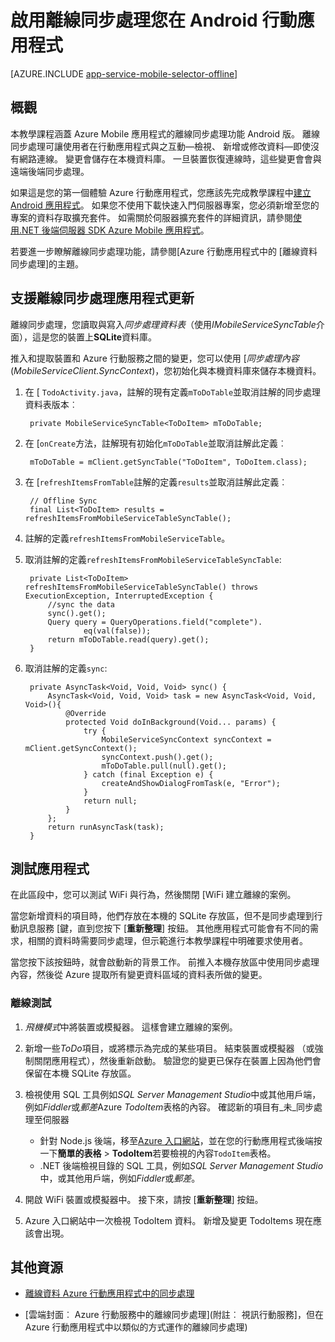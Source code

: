 <properties
    pageTitle="啟用離線同步處理 Azure 行動應用程式 (Android)"
    description="瞭解如何使用應用程式服務行動應用程式在 Android 應用程式中的快取及同步處理離線資料"
    documentationCenter="android"
    authors="ysxu"
    manager="erikre"
    services="app-service\mobile"/>

<tags
    ms.service="app-service-mobile"
    ms.workload="mobile"
    ms.tgt_pltfrm="mobile-android"
    ms.devlang="java"
    ms.topic="article"
    ms.date="10/01/2016"
    ms.author="yuaxu"/>

# <a name="enable-offline-sync-for-your-android-mobile-app"></a>啟用離線同步處理您在 Android 行動應用程式

[AZURE.INCLUDE [app-service-mobile-selector-offline](../../includes/app-service-mobile-selector-offline.md)]

## <a name="overview"></a>概觀

本教學課程涵蓋 Azure Mobile 應用程式的離線同步處理功能 Android 版。 離線同步處理可讓使用者在行動應用程式與之互動&mdash;檢視、 新增或修改資料&mdash;即使沒有網路連線。 變更會儲存在本機資料庫。 一旦裝置恢復連線時，這些變更會會與遠端後端同步處理。

如果這是您的第一個體驗 Azure 行動應用程式，您應該先完成教學課程中[建立 Android 應用程式]。 如果您不使用下載快速入門伺服器專案，您必須新增至您的專案的資料存取擴充套件。 如需關於伺服器擴充套件的詳細資訊，請參閱[使用.NET 後端伺服器 SDK Azure Mobile 應用程式](app-service-mobile-dotnet-backend-how-to-use-server-sdk.md)。

若要進一步瞭解離線同步處理功能，請參閱[Azure 行動應用程式中的 [離線資料同步處理]的主題。

## <a name="update-the-app-to-support-offline-sync"></a>支援離線同步處理應用程式更新

離線同步處理，您讀取與寫入*同步處理資料表*（使用*IMobileServiceSyncTable*介面），這是您的裝置上**SQLite**資料庫。

推入和提取裝置和 Azure 行動服務之間的變更，您可以使用 [*同步處理內容*(*MobileServiceClient.SyncContext*)，您初始化與本機資料庫來儲存本機資料。

1. 在 [ `TodoActivity.java`，註解的現有定義`mToDoTable`並取消註解的同步處理資料表版本︰

        private MobileServiceSyncTable<ToDoItem> mToDoTable;

2. 在 [`onCreate`方法，註解現有初始化`mToDoTable`並取消註解此定義︰

        mToDoTable = mClient.getSyncTable("ToDoItem", ToDoItem.class);

3. 在 [`refreshItemsFromTable`註解的定義`results`並取消註解此定義︰

        // Offline Sync
        final List<ToDoItem> results = refreshItemsFromMobileServiceTableSyncTable();

4. 註解的定義`refreshItemsFromMobileServiceTable`。

5. 取消註解的定義`refreshItemsFromMobileServiceTableSyncTable`:

        private List<ToDoItem> refreshItemsFromMobileServiceTableSyncTable() throws ExecutionException, InterruptedException {
            //sync the data
            sync().get();
            Query query = QueryOperations.field("complete").
                    eq(val(false));
            return mToDoTable.read(query).get();
        }

6. 取消註解的定義`sync`:

        private AsyncTask<Void, Void, Void> sync() {
            AsyncTask<Void, Void, Void> task = new AsyncTask<Void, Void, Void>(){
                @Override
                protected Void doInBackground(Void... params) {
                    try {
                        MobileServiceSyncContext syncContext = mClient.getSyncContext();
                        syncContext.push().get();
                        mToDoTable.pull(null).get();
                    } catch (final Exception e) {
                        createAndShowDialogFromTask(e, "Error");
                    }
                    return null;
                }
            };
            return runAsyncTask(task);
        }

## <a name="test-the-app"></a>測試應用程式

在此區段中，您可以測試 WiFi 與行為，然後關閉 [WiFi 建立離線的案例。

當您新增資料的項目時，他們存放在本機的 SQLite 存放區，但不是同步處理到行動訊息服務 [鍵，直到您按下 [**重新整理**] 按鈕。 其他應用程式可能會有不同的需求，相關的資料時需要同步處理，但示範進行本教學課程中明確要求使用者。

當您按下該按鈕時，就會啟動新的背景工作。 前推入本機存放區中使用同步處理內容，然後從 Azure 提取所有變更資料區域的資料表所做的變更。

### <a name="offline-testing"></a>離線測試

1. *飛機模式*中將裝置或模擬器。 這樣會建立離線的案例。

2. 新增一些*ToDo*項目，或將標示為完成的某些項目。 結束裝置或模擬器 （或強制關閉應用程式），然後重新啟動。 驗證您的變更已保存在裝置上因為他們會保留在本機 SQLite 存放區。

3. 檢視使用 SQL 工具例如*SQL Server Management Studio*中或其他用戶端，例如*Fiddler*或*郵差*Azure *TodoItem*表格的內容。 確認新的項目有_未_同步處理至伺服器

    + 針對 Node.js 後端，移至[Azure 入口網站](https://portal.azure.com/)，並在您的行動應用程式後端按一下**簡單的表格** > **TodoItem**若要檢視的內容`TodoItem`表格。
    + .NET 後端檢視目錄的 SQL 工具，例如*SQL Server Management Studio*中，或其他用戶端，例如*Fiddler*或*郵差*。

4. 開啟 WiFi 裝置或模擬器中。 接下來，請按 [**重新整理**] 按鈕。

5. Azure 入口網站中一次檢視 TodoItem 資料。 新增及變更 TodoItems 現在應該會出現。

## <a name="additional-resources"></a>其他資源

* [離線資料 Azure 行動應用程式中的同步處理]

* [雲端封面︰ Azure 行動服務中的離線同步處理]\(附註︰ 視訊行動服務]，但在 Azure 行動應用程式中以類似的方式運作的離線同步處理\)


<!-- URLs. -->

[離線資料 Azure 行動應用程式中的同步處理]: app-service-mobile-offline-data-sync.md

[建立 Android 應用程式]: app-service-mobile-android-get-started.md

[Azure 行動服務中的雲端封面︰ 離線同步處理]: http://channel9.msdn.com/Shows/Cloud+Cover/Episode-155-Offline-Storage-with-Donna-Malayeri
[Azure Friday: Offline-enabled apps in Azure Mobile Services]: http://azure.microsoft.com/documentation/videos/azure-mobile-services-offline-enabled-apps-with-donna-malayeri/

